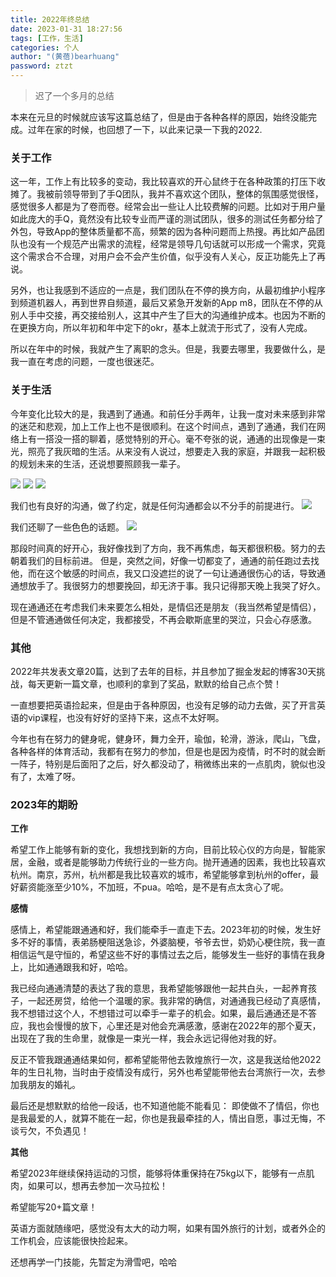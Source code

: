 ```yaml
---
title: 2022年终总结
date: 2023-01-31 18:27:56
tags: [工作，生活]
categories: 个人
author: "(黄蓓)bearhuang"
password: ztzt
---
```


> 迟了一个多月的总结

本来在元旦的时候就应该写这篇总结了，但是由于各种各样的原因，始终没能完成。过年在家的时候，也回想了一下，以此来记录一下我的2022.

### 关于工作
这一年，工作上有比较多的变动，我比较喜欢的开心鼠终于在各种政策的打压下收摊了。我被前领导带到了手Q团队，我并不喜欢这个团队，整体的氛围感觉很怪，感觉很多人都是为了卷而卷。经常会出一些让人比较费解的问题。比如对于用户量如此庞大的手Q，竟然没有比较专业而严谨的测试团队，很多的测试任务都分给了外包，导致App的整体质量都不高，频繁的因为各种问题而上热搜。再比如产品团队也没有一个规范产出需求的流程，经常是领导几句话就可以形成一个需求，究竟这个需求合不合理，对用户会不会产生价值，似乎没有人关心，反正功能先上了再说。

另外，也让我感到不适应的一点是，我们团队在不停的换方向，从最初维护小程序到频道机器人，再到世界自频道，最后又紧急开发新的App m8，团队在不停的从别人手中交接，再交接给别人，这其中产生了巨大的沟通维护成本。也因为不断的在更换方向，所以年初和年中定下的okr，基本上就流于形式了，没有人完成。

所以在年中的时候，我就产生了离职的念头。但是，我要去哪里，我要做什么，是我一直在考虑的问题，一度也很迷茫。

### 关于生活
今年变化比较大的是，我遇到了通通。和前任分手两年，让我一度对未来感到非常的迷茫和悲观，加上工作上也不是很顺利。在这个时间点，遇到了通通，我们在网络上有一搭没一搭的聊着，感觉特别的开心。毫不夸张的说，通通的出现像是一束光，照亮了我灰暗的生活。从来没有人说过，想要走入我的家庭，并跟我一起积极的规划未来的生活，还说想要照顾我一辈子。

![](/images/2022年终总结/家庭.png)
![](/images/2022年终总结/戒指.png)
![](/images/2022年终总结/一辈子.png)

我们也有良好的沟通，做了约定，就是任何沟通都会以不分手的前提进行。
![](/images/2022年终总结/沟通.jpeg)

我们还聊了一些色色的话题。
![](/images/2022年终总结/色色.png)

那段时间真的好开心，我好像找到了方向，我不再焦虑，每天都很积极。努力的去朝着我们的目标前进。
但是，突然之间，好像一切都变了，通通的前任跑过去找他，而在这个敏感的时间点，我又口没遮拦的说了一句让通通很伤心的话，导致通通想放手了。我很努力的想要挽回，却无济于事。我只记得那天晚上我哭了好久。

现在通通还在考虑我们未来要怎么相处，是情侣还是朋友（我当然希望是情侣），但是不管通通做任何决定，我都接受，不再会歇斯底里的哭泣，只会心存感激。

### 其他
2022年共发表文章20篇，达到了去年的目标，并且参加了掘金发起的博客30天挑战，每天更新一篇文章，也顺利的拿到了奖品，默默的给自己点个赞！

一直想要把英语捡起来，但是由于各种原因，也没有足够的动力去做，买了开言英语的vip课程，也没有好好的坚持下来，这点不太好啊。

今年也有在努力的健身呢，健身环，舞力全开，瑜伽，轮滑，游泳，爬山，飞盘，各种各样的体育活动，我都有在努力的参加，但是也是因为疫情，时不时的就会断一阵子，特别是后面阳了之后，好久都没动了，稍微练出来的一点肌肉，貌似也没有了，太难了呀。

### 2023年的期盼

**工作**

希望工作上能够有新的变化，我想找到新的方向，目前比较心仪的方向是，智能家居，金融，或者是能够助力传统行业的一些方向。抛开通通的因素，我也比较喜欢杭州。南京，苏州，杭州都是我比较喜欢的城市，希望能够拿到杭州的offer，最好薪资能涨至少10%，不加班，不pua。哈哈，是不是有点太贪心了呢。

**感情**

感情上，希望能跟通通和好，我们能牵手一直走下去。2023年初的时候，发生好多不好的事情，表弟肠梗阻送急诊，外婆脑梗，爷爷去世，奶奶心梗住院，我一直相信运气是守恒的，希望这些不好的事情过去之后，能够发生一些好的事情在我身上，比如通通跟我和好，哈哈。

我已经向通通清楚的表达了我的意思，我希望能够跟他一起共白头，一起养育孩子，一起还房贷，给他一个温暖的家。我非常的确信，对通通我已经动了真感情，我不想错过这个人，不想错过可以牵手一辈子的机会。如果，最后通通还是不答应，我也会慢慢的放下，心里还是对他会充满感激，感谢在2022年的那个夏天，出现在了我的生命里，就像是一束光一样，我会永远记得他对我的好。

反正不管我跟通通结果如何，都希望能带他去敦煌旅行一次，这是我送给他2022年的生日礼物，当时由于疫情没有成行，另外也希望能带他去台湾旅行一次，去参加我朋友的婚礼。

最后还是想默默的给他一段话，也不知道他能不能看见：
即使做不了情侣，你也是我最爱的人，就算不能在一起，你也是我最牵挂的人，情出自愿，事过无悔，不谈亏欠，不负遇见！

**其他**

希望2023年继续保持运动的习惯，能够将体重保持在75kg以下，能够有一点肌肉，如果可以，想再去参加一次马拉松！

希望能写20+篇文章！

英语方面就随缘吧，感觉没有太大的动力啊，如果有国外旅行的计划，或者外企的工作机会，应该能很快捡起来。

还想再学一门技能，先暂定为滑雪吧，哈哈
